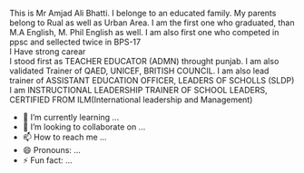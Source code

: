  This is Mr Amjad Ali Bhatti. 
 I belonge to an educated family. 
 My parents belong to Rual as well as Urban Area. 
 I am the first one who graduated, than M.A English, M. Phil English as well. 
 I am also first one who competed in ppsc and sellected twice in BPS-17  
 I Have strong carear  
 I stood first as TEACHER EDUCATOR (ADMN) throught punjab. 
 I am also validated Trainer of QAED, UNICEF, BRITISH COUNCIL. 
 I am also lead trainer of ASSISTANT EDUCATION OFFICER, LEADERS OF SCHOLLS (SLDP) 
 I am INSTRUCTIONAL LEADERSHIP TRAINER OF SCHOOL LEADERS, CERTIFIED FROM ILM(International leadership and Management) 
- 🌱 I’m currently learning ...
- 💞️ I’m looking to collaborate on ...
- 📫 How to reach me ...
- 😄 Pronouns: ...
- ⚡ Fun fact: ...

<!---
Amjadeducation/Amjadeducation is a ✨ special ✨ repository because its `README.md` (this file) appears on your GitHub profile.
You can click the Preview link to take a look at your changes.
--->
